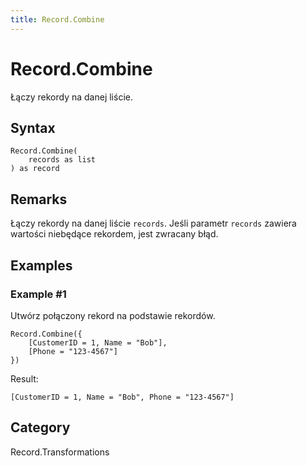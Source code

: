 ```yaml
---
title: Record.Combine
---
```


# Record.Combine


Łączy rekordy na danej liście.


## Syntax

```powerquery
Record.Combine(
    records as list
) as record
```


## Remarks

Łączy rekordy na danej liście <code>records</code>. Jeśli parametr <code>records</code> zawiera wartości niebędące rekordem, jest zwracany błąd.


## Examples

### Example #1 
Utwórz połączony rekord na podstawie rekordów.
```powerquery
Record.Combine({
    [CustomerID = 1, Name = "Bob"],
    [Phone = "123-4567"]
})
```

Result: 
```powerquery
[CustomerID = 1, Name = "Bob", Phone = "123-4567"]
```




## Category
Record.Transformations

